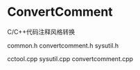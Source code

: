 # ConvertComment
C/C++代码注释风格转换

common.h
convertcomment.h
sysutil.h

cctool.cpp
sysutil.cpp
convertcomment.cpp
